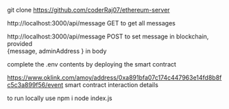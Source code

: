 git clone https://github.com/coderRaj07/ethereum-server

http://localhost:3000/api/message GET to get all messages

http://localhost:3000/api/message POST to set message in blockchain, provided  
{message, adminAddress } in body

complete the .env contents by deploying the smart contract

https://www.oklink.com/amoy/address/0xa891bfa07c174c447963e14fd8b8fc5c3a899f56/event
smart contract interaction details

to run locally use
npm i
node index.js